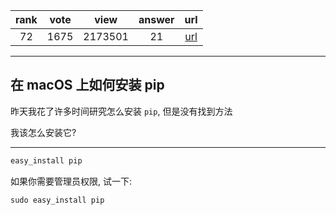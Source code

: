 
| rank | vote | view | answer | url |
|:-:|:-:|:-:|:-:|:-:|
|72|1675|2173501|21| [url](http://stackoverflow.com/questions/17271319/how-do-i-install-pip-on-macos-or-os-x) |
***

## 在 macOS 上如何安装 pip

昨天我花了许多时间研究怎么安装 `pip`, 但是没有找到方法

我该怎么安装它?

***

```python
easy_install pip
```

如果你需要管理员权限, 试一下:

```python
sudo easy_install pip
```